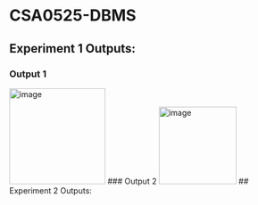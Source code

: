 # CSA0525-DBMS
## Experiment 1 Outputs:
### Output 1
<img width="172" alt="image" src="https://user-images.githubusercontent.com/114796483/194213684-e7053271-dcc3-4332-bd23-c8213ce93164.png">
### Output 2
<img width="139" alt="image" src="https://user-images.githubusercontent.com/114796483/194213802-ff5aaabb-cb62-4c01-832f-0fb5d1f77b54.png">
## Experiment 2 Outputs:
